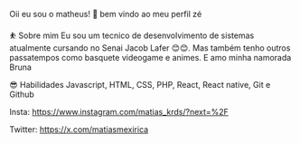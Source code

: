 Oii eu sou o matheus! 👋
bem vindo ao meu perfil zé

⛹️ Sobre mim
Eu sou um tecnico de desenvolvimento de sistemas atualmente cursando no Senai Jacob Lafer 😊😊. Mas também tenho outros passatempos como basquete videogame e animes. E amo minha namorada Bruna

😎 Habilidades
Javascript, HTML, CSS, PHP, React, React native, Git e Github

Insta: https://www.instagram.com/matias_krds/?next=%2F

Twitter: https://x.com/matiasmexirica
